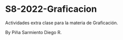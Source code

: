 # S8-2022-Graficacion
Actividades extra clase para la materia de Graficación. 

By Piña Sarmiento Diego R. 
